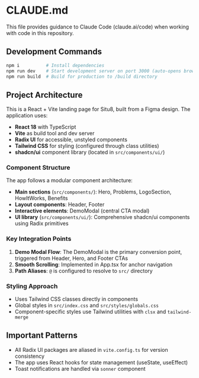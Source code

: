 # CLAUDE.md

This file provides guidance to Claude Code (claude.ai/code) when working with code in this repository.

## Development Commands

```bash
npm i          # Install dependencies
npm run dev    # Start development server on port 3000 (auto-opens browser)
npm run build  # Build for production to /build directory
```

## Project Architecture

This is a React + Vite landing page for Situ8, built from a Figma design. The application uses:

- **React 18** with TypeScript
- **Vite** as build tool and dev server
- **Radix UI** for accessible, unstyled components
- **Tailwind CSS** for styling (configured through class utilities)
- **shadcn/ui** component library (located in `src/components/ui/`)

### Component Structure

The app follows a modular component architecture:

- **Main sections** (`src/components/`): Hero, Problems, LogoSection, HowItWorks, Benefits
- **Layout components**: Header, Footer
- **Interactive elements**: DemoModal (central CTA modal)
- **UI library** (`src/components/ui/`): Comprehensive shadcn/ui components using Radix primitives

### Key Integration Points

1. **Demo Modal Flow**: The DemoModal is the primary conversion point, triggered from Header, Hero, and Footer CTAs
2. **Smooth Scrolling**: Implemented in App.tsx for anchor navigation
3. **Path Aliases**: `@` is configured to resolve to `src/` directory

### Styling Approach

- Uses Tailwind CSS classes directly in components
- Global styles in `src/index.css` and `src/styles/globals.css`
- Component-specific styles use Tailwind utilities with `clsx` and `tailwind-merge`

## Important Patterns

- All Radix UI packages are aliased in `vite.config.ts` for version consistency
- The app uses React hooks for state management (useState, useEffect)
- Toast notifications are handled via `sonner` component